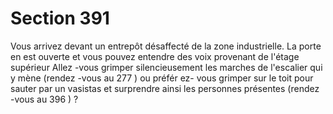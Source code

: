 # Section 391

Vous  arrivez devant un entrepôt désaffecté de la zone industrielle. La porte en est ouverte
et vous pouvez entendre des voix provenant de l'étage supérieur Allez -vous grimper
silencieusement les marches de l'escalier qui y mène (rendez -vous au  277 ) ou préfér ez-
vous grimper sur le toit pour sauter par un vasistas et surprendre ainsi les personnes
présentes (rendez -vous au  396 ) ?